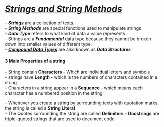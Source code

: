 <h1><u><i>Strings and String Methods</i></u></h1>
<p>
- <b><i>Strings</i></b> are a collection of texts. <br>
- <b><i>String Methods</i></b> are special functions used to manipulate strings <br>
- <b><i>Data Type</i></b> refers to what kind of data a value represents <br>
- Strings are a <b><i>Fundamental</i></b> data type because they cannot be broken down into smaller values of different type.<br>
- <b><i><u>Compound Data Types</u></i></b> are also known as <b><i>Data Structures</i></b>
</p>
<p>
  <h4><b>3 Main Properties of a string</b></h4>
- String contain <b>Characters</b> - Which are individual letters and symbols <br>
- strings have <b>Length</b> - which is the numbers of characters contained in a string <br>
- Characters in a string appear in a <b>Sequence</b> - which means each character has a numbered position in the string
</p>
<p>
 - Whenever you create a string by surrounding texts with quotation marks, the string is called a <b>String Literal</b> <br>
- The Quotes surrounding the string are called <b>Delimiters</b>
- <b>Docstrings</b> are triple-quoted strings that are used to document code
</p>
